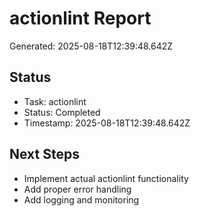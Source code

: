 # actionlint Report

Generated: 2025-08-18T12:39:48.642Z

## Status
- Task: actionlint
- Status: Completed
- Timestamp: 2025-08-18T12:39:48.642Z

## Next Steps
- Implement actual actionlint functionality
- Add proper error handling
- Add logging and monitoring
